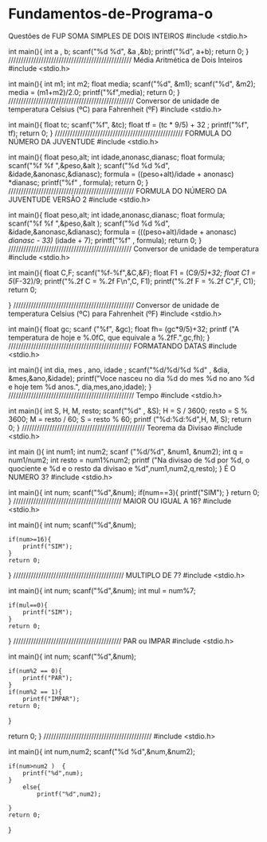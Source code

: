 # Fundamentos-de-Programa-o
Questôes de FUP
SOMA SIMPLES DE DOIS INTEIROS 
#include <stdio.h>

int main(){
    int a , b;
    scanf("%d %d", &a ,&b);
    printf("%d", a+b);
return 0;
}
/////////////////////////////////////////////////
Média Aritmética de Dois Inteiros 
#include <stdio.h>

int main(){
    int m1;
    int m2;
    float media;
    scanf("%d", &m1);
    scanf("%d", &m2);
    media = (m1+m2)/2.0;
    printf("%f",media);
    return 0;
}
//////////////////////////////////////////////////
Conversor de unidade de temperatura Celsius (ºC) para Fahrenheit (ºF) 
#include <stdio.h>

int main(){
    float tc;
    scanf("%f", &tc);
    float tf = (tc * 9/5) + 32 ;
    printf("%f", tf);
    return 0;
}
///////////////////////////////////////////////////
FORMULA DO NÚMERO DA JUVENTUDE 
#include <stdio.h>

int main(){
    float peso,alt;
    int idade,anonasc,dianasc;
    float formula;
    scanf("%f %f ",&peso,&alt );
    scanf("%d %d %d", &idade,&anonasc,&dianasc);
    formula = ((peso+alt)/idade + anonasc) *dianasc;
    printf("%f" , formula);
    return 0;
}
//////////////////////////////////////////////////
FORMULA DO NÚMERO DA JUVENTUDE VERSÃO 2 
#include <stdio.h>

int main(){
    float peso,alt;
    int idade,anonasc,dianasc;
    float formula;
    scanf("%f %f ",&peso,&alt );
    scanf("%d %d %d", &idade,&anonasc,&dianasc);
    formula = (((peso+alt)/idade + anonasc) *dianasc - 33)* (idade + 7);
    printf("%f" , formula);
    return 0;
}
/////////////////////////////////////////////////
Conversor de unidade de temperatura 
#include <stdio.h>

int main(){
    float C,F;
    scanf("%f-%f",&C,&F);
    float F1 = (C*9/5)+32;
    float C1 = 5*(F-32)/9;
    printf("%.2f C = %.2f F\n",C, F1);
    printf("%.2f F = %.2f C",F, C1);
    return 0;
    
}
////////////////////////////////////////////////
Conversor de unidade de temperatura Celsius (ºC) para Fahrenheit (ºF) 
#include <stdio.h>

int main(){
float gc;
scanf ("%f", &gc);
float fh= (gc*9/5)+32;
printf ("A temperatura de hoje e %.0fC, que equivale a %.2fF.",gc,fh);
}
/////////////////////////////////////////////////
FORMATANDO DATAS 
#include <stdio.h>

int main(){
    int dia, mes , ano, idade ;
    scanf("%d/%d/%d %d" , &dia, &mes,&ano,&idade);
    printf("Voce nasceu no dia %d do mes %d no ano %d e hoje tem %d anos.", dia,mes,ano,idade);
}
//////////////////////////////////////////////////
Tempo 
#include <stdio.h>

int main(){
    int S, H, M, resto;
    scanf("%d" , &S);
    H = S / 3600;
    resto = S % 3600;
    M = resto / 60;
    S = resto % 60;
    printf ("%d:%d:%d",H, M, S);
    return 0;
}
/////////////////////////////////////////////////
Teorema da Divisao
#include <stdio.h>

int main (){
    int num1;
    int num2;
    scanf ("%d/%d", &num1, &num2);
    int q = num1/num2;
    int resto = num1%num2;
    printf ("Na divisao de %d por %d, o quociente e %d e o resto da divisao e %d",num1,num2,q,resto);
}
É O NUMERO 3? 
#include <stdio.h>

int main(){
    int num;
    scanf("%d",&num);
    if(num==3){
        printf("SIM");
    }
 return 0;   
 }
///////////////////////////////////////////
MAIOR OU IGUAL A 16? 
#include <stdio.h>

int main(){
    int num;
    scanf("%d",&num);
    
    if(num>=16){
        printf("SIM");
    }
    return 0;
}
////////////////////////////////////////////
MULTIPLO DE 7? 
#include <stdio.h>

int main(){
    int num;
    scanf("%d",&num);
    int mul = num%7;
    
    if(mul==0){
        printf("SIM");
    }
    return 0;
}
///////////////////////////////////////////
PAR ou IMPAR 
#include <stdio.h>

int main(){
    int num;
    scanf("%d",&num);
    
    if(num%2 == 0){
        printf("PAR");
    }
    if(num%2 == 1){
        printf("IMPAR");
    return 0;
}

return 0;
}
///////////////////////////////////////////
#include <stdio.h>

int main(){
    int num,num2;
    scanf("%d %d",&num,&num2);
 
    
    if(num>num2 )  {
        printf("%d",num);
    }
        else{
            printf("%d",num2);
     
    }
    return 0;
}







































